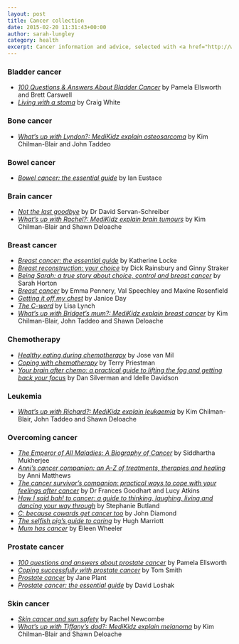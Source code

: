 ```yaml
---
layout: post
title: Cancer collection
date: 2015-02-20 11:31:43+00:00
author: sarah-lungley
category: health
excerpt: Cancer information and advice, selected with <a href="http://www.macmillan.org.uk/Home.aspx">Macmillan</a>.
---
```

### Bladder cancer

  * [<cite>100 Questions & Answers About Bladder Cancer</cite>](http://suffolk.spydus.co.uk/cgi-bin/spydus.exe/ENQ/OPAC/BIBENQ/6955043?QRY=CTIBIB%3C%20IRN(1065387)&QRYTEXT=100%20questions%20%26%20answers%20about%20bladder%20cancer) by Pamela Ellsworth and Brett Carswell
  * [<cite>Living with a stoma</cite>](http://suffolk.spydus.co.uk/cgi-bin/spydus.exe/ENQ/OPAC/BIBENQ/6932146?QRY=CTIBIB%3C%20IRN(17404590)&QRYTEXT=Living%20with%20a%20Stoma%20%5Bpaperback%5D) by Craig White

### Bone cancer

  * [<cite>What&#8217;s up with Lyndon?: MediKidz explain osteosarcoma</cite>](http://suffolk.spydus.co.uk/cgi-bin/spydus.exe/ENQ/OPAC/BIBENQ/6935549?QRY=CTIBIB%3C%20IRN(9801561)&QRYTEXT=What%27s%20up%20with%20Lyndon%3F%20%3A%20MediKidz%20explain%20osteosarcoma) by Kim Chilman-Blair and John Taddeo

### Bowel cancer

  * [<cite>Bowel cancer: the essential guide</cite>](http://suffolk.spydus.co.uk/cgi-bin/spydus.exe/ENQ/OPAC/BIBENQ/6933081?QRY=CTIBIB%3C%20IRN(1262394)&QRYTEXT=Bowel%20cancer%20%3A%20the%20essential%20guide) by Ian Eustace

### Brain cancer

  * [<cite>Not the last goodbye</cite>](http://suffolk.spydus.co.uk/cgi-bin/spydus.exe/ENQ/OPAC/BIBENQ/6921598?QRY=CTIBIB%3C%20IRN(698090)&QRYTEXT=Not%20the%20last%20goodbye) by Dr David Servan-Schreiber
  * [<cite>What&#8217;s up with Rachel?: MediKidz explain brain tumours</cite>](http://suffolk.spydus.co.uk/cgi-bin/spydus.exe/ENQ/OPAC/BIBENQ/6936796?QRY=CTIBIB%3C%20IRN(1027269)&QRYTEXT=What%27s%20up%20with%20Rachel%3F%20%3A%20MediKidz%20explain%20brain%20tumours) by Kim Chilman-Blair and Shawn Deloache

### Breast cancer

  * [<cite>Breast cancer: the essential guide</cite>](http://suffolk.spydus.co.uk/cgi-bin/spydus.exe/ENQ/OPAC/BIBENQ/6923860?QRY=CTIBIB%3C%20IRN(1262179)&QRYTEXT=Breast%20cancer%20%3A%20the%20essential%20guide) by Katherine Locke
  * [<cite>Breast reconstruction: your choice</cite>](http://suffolk.spydus.co.uk/cgi-bin/spydus.exe/ENQ/OPAC/BIBENQ/6924939?QRY=CTIBIB%3C%20IRN(1151100)&QRYTEXT=Breast%20reconstruction%20%3A%20your%20choice) by Dick Rainsbury and Ginny Straker
  * [<cite>Being Sarah: a true story about choice, control and breast cancer</cite>](http://suffolk.spydus.co.uk/cgi-bin/spydus.exe/ENQ/OPAC/BIBENQ/6926753?QRY=CTIBIB%3C%20IRN(1352351)&QRYTEXT=Being%20Sarah%20%3A%20a%20true%20story%20about%20choice%2C%20control%20and%20breast%20cancer) by Sarah Horton
  * [<cite>Breast cancer</cite>](http://suffolk.spydus.co.uk/cgi-bin/spydus.exe/ENQ/OPAC/BIBENQ/6964384?QRY=CTIBIB%3C%20IRN(218400)&QRYTEXT=Breast%20cancer) by Emma Pennery, Val Speechley and Maxine Rosenfield
  * [<cite>Getting it off my chest</cite>](http://suffolk.spydus.co.uk/cgi-bin/spydus.exe/ENQ/OPAC/BIBENQ/6929574?QRY=CTIBIB%3C%20IRN(959286)&QRYTEXT=Getting%20it%20off%20my%20chest%20%3A%20how%20I%20lost%20my%20breast%20and%20found%20myself) by Janice Day
  * [<cite>The C-word</cite>](http://suffolk.spydus.co.uk/cgi-bin/spydus.exe/ENQ/OPAC/BIBENQ/6927668?QRY=CTIBIB%3C%20IRN(603591)&QRYTEXT=The%20C-word) by Lisa Lynch
  * [<cite>What&#8217;s up with Bridget&#8217;s mum?: MediKidz explain breast cancer</cite>](http://suffolk.spydus.co.uk/cgi-bin/spydus.exe/ENQ/OPAC/BIBENQ/6946981?QRY=CTIBIB%3C%20IRN(9801578)&QRYTEXT=What%27s%20up%20with%20Bridget%27s%20mum%3F%20%3A%20MediKidz%20explain%20breast%20cancer) by Kim Chilman-Blair, John Taddeo and Shawn Deloache

### Chemotherapy

  * [<cite>Healthy eating during chemotherapy</cite>](http://suffolk.spydus.co.uk/cgi-bin/spydus.exe/ENQ/OPAC/BIBENQ/6907111?QRY=CTIBIB%3C%20IRN(989470)&QRYTEXT=Healthy%20eating%20with%20chemotherapy) by Jose van Mil
  * [<cite>Coping with chemotherapy</cite>](http://suffolk.spydus.co.uk/cgi-bin/spydus.exe/ENQ/OPAC/BIBENQ/6911932?QRY=CTIBIB%3C%20IRN(940431)&QRYTEXT=Coping%20with%20chemotherapy) by Terry Priestman
  * [<cite>Your brain after chemo: a practical guide to lifting the fog and getting back your focus</cite>](http://suffolk.spydus.co.uk/cgi-bin/spydus.exe/ENQ/OPAC/BIBENQ/6914050?QRY=CTIBIB%3C%20IRN(612563)&QRYTEXT=Your%20brain%20after%20chemo%20%3A%20a%20practical%20guide%20to%20lifting%20the%20fog%20and%20getting%20back%20your%20focus) by Dan Silverman and Idelle Davidson

### Leukemia

  * [<cite>What&#8217;s up with Richard?: MediKidz explain leukaemia</cite>](http://suffolk.spydus.co.uk/cgi-bin/spydus.exe/ENQ/OPAC/BIBENQ/6946024?QRY=CTIBIB%3C%20IRN(9801595)&QRYTEXT=What%27s%20up%20with%20Richard%3F%20%3A%20MediKidz%20explain%20leukaemia) by Kim Chilman-Blair, John Taddeo and Shawn Deloache

### Overcoming cancer

  * [_The Emperor of All Maladies: A Biography of Cancer_](http://suffolk.spydus.co.uk/cgi-bin/spydus.exe/ENQ/OPAC/BIBENQ/6965233?QRY=CTIBIB%3C%20IRN(220473)&QRYTEXT=The%20emperor%20of%20all%20maladies%20%3A%20a%20biography%20of%20cancer) by Siddhartha Mukherjee
  * [<cite>Anni&#8217;s cancer companion: an A-Z of treatments, therapies and healing</cite>](http://suffolk.spydus.co.uk/cgi-bin/spydus.exe/ENQ/OPAC/BIBENQ/6919851?QRY=CTIBIB%3C%20IRN(1321063)&QRYTEXT=Anni%27s%20cancer%20companion%20%3A%20an%20A-Z%20of%20treatments%2C%20therapies%20and%20healing) by Anni Matthews
  * [<cite>The cancer survivor&#8217;s companion: practical ways to cope with your feelings after cancer</cite>](http://suffolk.spydus.co.uk/cgi-bin/spydus.exe/ENQ/OPAC/BIBENQ/6919149?QRY=CTIBIB%3C%20IRN(363483)&QRYTEXT=The%20cancer%20survivor%27s%20companion%20%3A%20practical%20ways%20to%20cope%20with%20your%20feelings%20after%20cancer) by Dr Frances Goodhart and Lucy Atkins
  * [<cite>How I said bah! to cancer: a guide to thinking, laughing, living and dancing your way through</cite>](http://suffolk.spydus.co.uk/cgi-bin/spydus.exe/ENQ/OPAC/BIBENQ/6930611?QRY=CTIBIB%3C%20IRN(1361660)&QRYTEXT=How%20I%20said%20bah!%20to%20cancer%20%3A%20a%20guide%20to%20thinking%2C%20laughing%2C%20living%20and%20dancing%20your%20way%20through) by Stephanie Butland
  * [<cite>C: because cowards get cancer too</cite>](http://suffolk.spydus.co.uk/cgi-bin/spydus.exe/ENQ/OPAC/BIBENQ/6954072?QRY=CTIBIB%3C%20IRN(473381)&QRYTEXT=C%20%3A%20because%20cowards%20get%20cancer%20too) by John Diamond
  * [<cite>The selfish pig&#8217;s guide to caring</cite>](http://suffolk.spydus.co.uk/cgi-bin/spydus.exe/ENQ/OPAC/BIBENQ/6952696?QRY=CTIBIB%3C%20IRN(348833)&QRYTEXT=The%20selfish%20pig%27s%20guide%20to%20caring) by Hugh Marriott
  * [<cite>Mum has cancer</cite>](http://suffolk.spydus.co.uk/cgi-bin/spydus.exe/ENQ/OPAC/BIBENQ/6950833?QRY=CTIBIB%3C%20IRN(17404595)&QRYTEXT=Mum%20has%20Cancer) by Eileen Wheeler

### Prostate cancer

  * [<cite>100 questions and answers about prostate cancer</cite>](http://suffolk.spydus.co.uk/cgi-bin/spydus.exe/ENQ/OPAC/BIBENQ/6961912?QRY=CTIBIB%3C%20IRN(1065228)&QRYTEXT=100%20questions%20%26%20answers%20about%20prostate%20cancer) by Pamela Ellsworth
  * [<cite>Coping successfully with prostate cancer</cite>](http://suffolk.spydus.co.uk/cgi-bin/spydus.exe/ENQ/OPAC/BIBENQ/6960098?QRY=CTIBIB%3C%20IRN(940095)&QRYTEXT=Coping%20successfully%20with%20prostate%20cancer) by Tom Smith
  * [<cite>Prostate cancer</cite>](http://suffolk.spydus.co.uk/cgi-bin/spydus.exe/ENQ/OPAC/BIBENQ/6957981?QRY=CTIBIB%3C%20IRN(219438)&QRYTEXT=Prostate%20cancer) by Jane Plant
  * [<cite>Prostate cancer: the essential guide</cite>](http://suffolk.spydus.co.uk/cgi-bin/spydus.exe/ENQ/OPAC/BIBENQ/6956888?QRY=CTIBIB%3C%20IRN(1262153)&QRYTEXT=Prostate%20cancer%20%3A%20the%20essential%20guide) by David Loshak

### Skin cancer

  * [<cite>Skin cancer and sun safety</cite>](http://suffolk.spydus.co.uk/cgi-bin/spydus.exe/ENQ/OPAC/BIBENQ/6953437?QRY=CTIBIB%3C%20IRN(17404594)&QRYTEXT=Skin%20cancer%20and%20sun%20safety) by Rachel Newcombe
  * [<cite>What&#8217;s up with Tiffany&#8217;s dad?: MediKidz explain melanoma</cite>](http://suffolk.spydus.co.uk/cgi-bin/spydus.exe/ENQ/OPAC/BIBENQ/6934622?QRY=CTIBIB%3C%20IRN(1027317)&QRYTEXT=What%27s%20up%20with%20Tiffany%27s%20dad%3F%20%3A%20MediKidz%20explain%20melanoma) by Kim Chilman-Blair and Shawn Deloache
